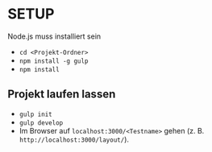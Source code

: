 # SETUP
Node.js muss installiert sein

- `cd <Projekt-Ordner>`
- `npm install -g gulp`
- `npm install`

##  Projekt laufen lassen

- `gulp init`
- `gulp develop`
- Im Browser auf `localhost:3000/<Testname>` gehen (z. B. `http://localhost:3000/layout/`).
